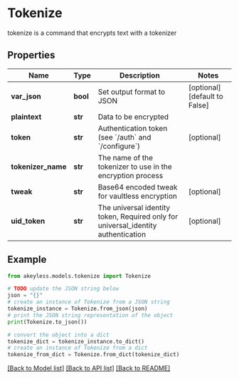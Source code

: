 # Tokenize

tokenize is a command that encrypts text with a tokenizer

## Properties

Name | Type | Description | Notes
------------ | ------------- | ------------- | -------------
**var_json** | **bool** | Set output format to JSON | [optional] [default to False]
**plaintext** | **str** | Data to be encrypted | 
**token** | **str** | Authentication token (see &#x60;/auth&#x60; and &#x60;/configure&#x60;) | [optional] 
**tokenizer_name** | **str** | The name of the tokenizer to use in the encryption process | 
**tweak** | **str** | Base64 encoded tweak for vaultless encryption | [optional] 
**uid_token** | **str** | The universal identity token, Required only for universal_identity authentication | [optional] 

## Example

```python
from akeyless.models.tokenize import Tokenize

# TODO update the JSON string below
json = "{}"
# create an instance of Tokenize from a JSON string
tokenize_instance = Tokenize.from_json(json)
# print the JSON string representation of the object
print(Tokenize.to_json())

# convert the object into a dict
tokenize_dict = tokenize_instance.to_dict()
# create an instance of Tokenize from a dict
tokenize_from_dict = Tokenize.from_dict(tokenize_dict)
```
[[Back to Model list]](../README.md#documentation-for-models) [[Back to API list]](../README.md#documentation-for-api-endpoints) [[Back to README]](../README.md)


